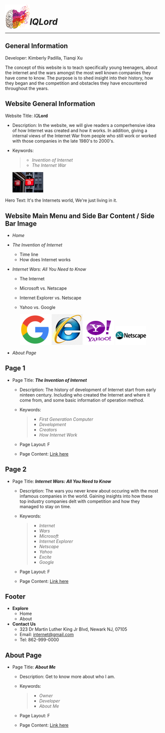 <img align="left" width="80" height="80" src="images/best-iq-test.png">

# *IQLord*
---


## General Information
Developer: Kimberly Padilla, Tianqi Xu

The concept of this website is to teach specifically young teenagers, about the internet and the wars amongst the most well known companies they have come to know. The purpose is to shed insight into their history, how they began and the competition and obstacles they have encountered throughout the years.



## Website General Information

Website Title: *IQ***Lord**
  - Description: In the website, we will give readers a comperhensive idea of how Internet was created and how it works. In addition, giving a internal views of the Internet War from people who still work or worked with those companies in the late 1980's to 2000's. 
  - Keywords:


    > - _Invention of Internet_
    > - _The Internet War_
    
    <img src="images//leon-seibert-2m71l9fA6mg-unsplash.jpg" width=100>


Hero Text: It's the Internets world, We're just living in it.



## Website Main Menu and Side Bar Content / Side Bar Image 
- *Home*
- *The Invention of Internet*
  - Time line
  - How does Internet works 
- *Internet Wars: All You Need to Know* 
  - The Internet
  - Microsoft vs. Netscape
  - Internet Explorer vs. Netscape
  - Yahoo vs. Google

      <img src="images//google-logo-png-suite-everything-you-need-know-about-google-newest-0.png" width=100> 
      <img src="images//png-clipart-internet-explorer-internet-explorer.png" width=100> 
      <img src="images//unnamed.png" width=100> 
      <img src="images/Netscape-Logo-1024x640.png" width=100>

- *About Page*



## Page 1
- Page Title: ***The Invention of Internet***
  - Description: The history of development of Internet start from early ninteen century. Including who created the Internet and where it come from, and some basic information of operation method.
  - Keywords:


    > - _First Generation Computer_
    > - _Development_
    > - _Creators_
    > - _How Internet Work_


  - Page Layout: F
  - Page Content: [Link here](https://github.com/knp56/Internet-Website/blob/main/page1.md)



## Page 2
- Page Title: ***Internet Wars: All You Need to Know***
  - Description: The wars you never knew about occuring with the most infamous companies in the world. Gaining insights into how these top industry companies delt with competition and how they managed to stay on time.
  - Keywords:
  
  
    > - _Internet_
    > - _Wars_
    > - _Microsoft_
    > - _Internet Explorer_
    > - _Netscape_
    > - _Yahoo_
    > - _Excite_
    > - _Google_
  
  
  - Page Layout: F 
  - Page Content: [Link here](https://github.com/knp56/Internet-Website/edit/main/page2.md)



## Footer
- **Explore**
  - Home
  - About
- **Contact Us**
  - 323 Dr Martin Luther King Jr Blvd, Newark NJ, 07105
  - Email: internet@gmail.com
  - Tel: 862-999-0000



## About Page 
- Page Title: ***About Me***
  - Description: Get to know more about who I am.
  - Keywords:
  
  
    > - _Owner_
    > - _Developer_
    > - _About Me_
 
  
  
  - Page Layout: F 
  - Page Content: [Link here](https://github.com/knp56/Internet-Website/edit/main/about.md)


